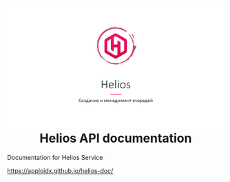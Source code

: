 <h1 align=center> <img src="res/img/helios.png" /> <br>Helios API documentation</h1>
Documentation for Helios Service

https://apploidx.github.io/helios-doc/
